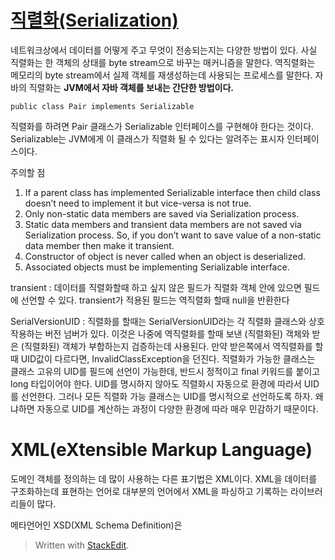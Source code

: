# [직렬화(Serialization)](https://www.geeksforgeeks.org/serialization-in-java/)


네트워크상에서 데이터를 어떻게 주고 무엇이 전송되는지는 다양한 방법이 있다. 사실 직렬화는 한 객체의 상태를 byte stream으로 바꾸는 매커니즘을 말한다. 역직렬화는 메모리의 byte stream에서 실제 객체를 재생성하는데 사용되는 프로세스를 말한다. 자바의 직렬화는 **JVM에서 자바 객체를 보내는 간단한 방법이다.** 

```
public class Pair implements Serializable
```
직렬화를 하려면 Pair 클래스가 Serializable 인터페이스를 구현해야 한다는 것이다. Serializable는 JVM에게 이 클래스가 직렬화 될 수 있다는 알려주는 표시자 인터페이스이다. 

주의할 점
1. If a parent class has implemented Serializable interface then child class doesn’t need to implement it but vice-versa is not true.  
2. Only non-static data members are saved via Serialization process.  
3. Static data members and transient data members are not saved via Serialization process. So, if you don’t want to save value of a non-static data member then make it transient.  
4. Constructor of object is never called when an object is deserialized.  
5. Associated objects must be implementing Serializable interface.

transient
: 데이터를  직렬화할때 하고 싶지 않은 필드가 직렬화 객체 안에 있으면 필드에 선언할 수 있다. transient가 적용된 필드는 역직렬화 할때 null을 반환한다 

SerialVersionUID
: 직렬화를 할때는 SerialVersionUID라는 각 직렬화 클래스와 상호작용하는 버전 넘버가 있다. 이것은 나중에 역직렬화를 할때 보낸 (직렬화된) 객체와 받은 (직렬화된) 객체가 부합하는지 검증하는데 사용된다.  만약 받은쪽에서 역직렬화를 할때 UID값이 다르다면, InvalidClassException을 던진다.
직렬화가 가능한 클래스는 클래스 고유의 UID를 필드에 선언이 가능한데, 반드시 정적이고 final 키워드를 붙이고 long 타입이어야 한다. 
UID를  명시하지 않아도 직렬화시 자동으로 환경에 따라서 UID를 선언한다. 그러나 모든 직렬화 가능 클래스는 UID를 명시적으로 선언하도록 하자. 왜냐하면 자동으로 UID를 계산하는 과정이 다양한 환경에 따라 매우 민감하기 때문이다. 

# XML(eXtensible Markup Language)

도메인 객체를 정의하는 데 많이 사용하는 다른 표기법은 XML이다. XML을 데이터를 구조화하는데 표현하는 언어로 대부분의 언어에서 XML을 파싱하고 기록하는 라이브러리들이 많다.

메타언어인 XSD(XML Schema Definition)은 


> Written with [StackEdit](https://stackedit.io/).
<!--stackedit_data:
eyJoaXN0b3J5IjpbLTEzNTAxNzkzNDVdfQ==
-->
